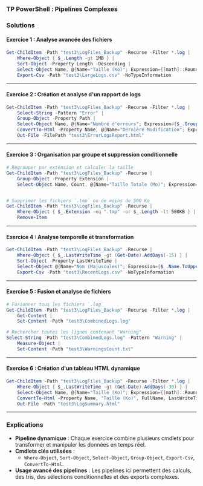 ### TP PowerShell : Pipelines Complexes


### **Solutions**


#### **Exercice 1 : Analyse avancée des fichiers**
```powershell
Get-ChildItem -Path "test3\LogFiles_Backup" -Recurse -Filter *.log |
    Where-Object { $_.Length -gt 1MB } |
    Sort-Object -Property Length -Descending |
    Select-Object Name, @{Name="Taille (Ko)"; Expression={[math]::Round($_.Length / 1KB, 2)}}, FullName |
    Export-Csv -Path "test3\LargeLogs.csv" -NoTypeInformation
```

---

#### **Exercice 2 : Création et analyse d'un rapport de logs**
```powershell
Get-ChildItem -Path "test3\LogFiles_Backup" -Recurse -Filter *.log |
    Select-String -Pattern "Error" |
    Group-Object -Property Path |
    Select-Object Name, @{Name="Nombre d'erreurs"; Expression={$_.Group.Count}} |
    ConvertTo-Html -Property Name, @{Name="Dernière Modification"; Expression={(Get-Item $_.Name).LastWriteTime}}, @{Name="Taille (Ko)"; Expression={(Get-Item $_.Name).Length / 1KB}} |
    Out-File -FilePath "test3\ErrorLogsReport.html"
```

---

#### **Exercice 3 : Organisation par groupe et suppression conditionnelle**
```powershell
# Regrouper par extension et calculer la taille
Get-ChildItem -Path "test3\LogFiles_Backup" -Recurse |
    Group-Object -Property Extension |
    Select-Object Name, Count, @{Name="Taille Totale (Mo)"; Expression={[math]::Round(($_.Group | Measure-Object -Property Length -Sum).Sum / 1MB, 2)}}


# Supprimer les fichiers `.tmp` ou de moins de 500 Ko
Get-ChildItem -Path "test3\LogFiles_Backup" -Recurse |
    Where-Object { $_.Extension -eq ".tmp" -or $_.Length -lt 500KB } |
    Remove-Item
```

---

#### **Exercice 4 : Analyse temporelle et transformation**
```powershell
Get-ChildItem -Path "test3\LogFiles_Backup" -Recurse |
    Where-Object { $_.LastWriteTime -gt (Get-Date).AddDays(-15) } |
    Sort-Object -Property LastWriteTime |
    Select-Object @{Name="Nom (Majuscules)"; Expression={$_.Name.ToUpper()}}, LastWriteTime |
    Export-Csv -Path "test3\RecentLogs.csv" -NoTypeInformation
```

---

#### **Exercice 5 : Fusion et analyse de fichiers**
```powershell
# Fusionner tous les fichiers `.log`
Get-ChildItem -Path "test3\LogFiles_Backup" -Recurse -Filter *.log |
    Get-Content |
    Set-Content -Path "test3\CombinedLogs.log"

# Rechercher toutes les lignes contenant "Warning"
Select-String -Path "test3\CombinedLogs.log" -Pattern "Warning" |
    Measure-Object |
    Set-Content -Path "test3\WarningsCount.txt"
```

---

#### **Exercice 6 : Création d'un tableau HTML dynamique**
```powershell
Get-ChildItem -Path "test3\LogFiles_Backup" -Recurse -Filter *.log |
    Where-Object { $_.LastWriteTime -gt (Get-Date).AddDays(-30) } |
    Select-Object Name, @{Name="Taille (Ko)"; Expression={[math]::Round($_.Length / 1KB, 2)}}, FullName, LastWriteTime |
    ConvertTo-Html -Property Name, "Taille (Ko)", FullName, LastWriteTime |
    Out-File -Path "test3\LogSummary.html"
```

---

### **Explications**
- **Pipeline dynamique** : Chaque exercice combine plusieurs cmdlets pour transformer et manipuler les données en temps réel.
- **Cmdlets clés utilisées** :
  - `Where-Object`, `Sort-Object`, `Select-Object`, `Group-Object`, `Export-Csv`, `ConvertTo-Html`.
- **Usage avancé des pipelines** : Les pipelines ici permettent des calculs, des tris, des sélections conditionnelles et des exports complexes.